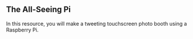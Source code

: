 ## The All-Seeing Pi

In this resource, you will make a tweeting touchscreen photo booth using a Raspberry Pi.

